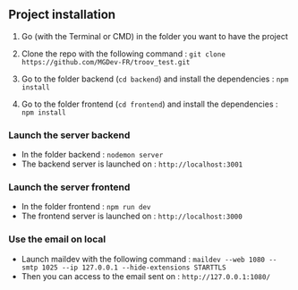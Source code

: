 ## Project installation

1. Go (with the Terminal or CMD) in the folder you want to have the project 
2. Clone the repo with the following command : `git clone https://github.com/MGDev-FR/troov_test.git`

3. Go to the folder backend (`cd backend`) and install the dependencies : `npm install`
4. Go to the folder frontend (`cd frontend`) and install the dependencies : `npm install`

### Launch the server backend
- In the folder backend : `nodemon server`
- The backend server is launched on : `http://localhost:3001`

### Launch the server frontend
- In the folder frontend : `npm run dev`
- The frontend server is launched on : `http://localhost:3000`

### Use the email on local
- Launch maildev with the following command : `maildev --web 1080 --smtp 1025 --ip 127.0.0.1 --hide-extensions STARTTLS`
- Then you can access to the email sent on : `http://127.0.0.1:1080/`